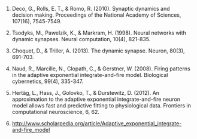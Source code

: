 1.	Deco, G., Rolls, E. T., & Romo, R. (2010). Synaptic dynamics and decision making. Proceedings of the National Academy of Sciences, 107(16), 7545-7549.

2.	Tsodyks, M., Pawelzik, K., & Markram, H. (1998). Neural networks with dynamic synapses. Neural computation, 10(4), 821-835.

3.	Choquet, D., & Triller, A. (2013). The dynamic synapse. Neuron, 80(3), 691-703.

4.	Naud, R., Marcille, N., Clopath, C., & Gerstner, W. (2008). Firing patterns in the adaptive exponential integrate-and-fire model. Biological cybernetics, 99(4), 335-347.

5.	Hertäg, L., Hass, J., Golovko, T., & Durstewitz, D. (2012). An approximation to the adaptive exponential integrate-and-fire neuron model allows fast and predictive fitting to physiological data. Frontiers in computational neuroscience, 6, 62.

6.	http://www.scholarpedia.org/article/Adaptive_exponential_integrate-and-fire_model
